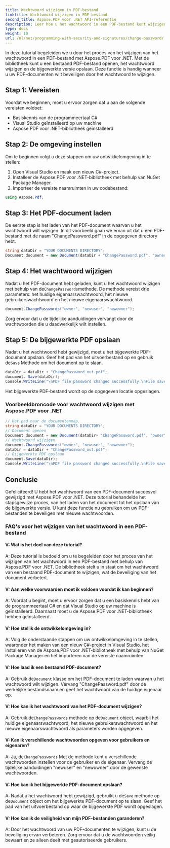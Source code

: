 ```yaml
---
title: Wachtwoord wijzigen in PDF-bestand
linktitle: Wachtwoord wijzigen in PDF-bestand
second_title: Aspose.PDF voor .NET API-referentie
description: Leer hoe u het wachtwoord in een PDF-bestand kunt wijzigen met Aspose.PDF voor .NET.
type: docs
weight: 10
url: /nl/net/programming-with-security-and-signatures/change-password/
---
```

In deze tutorial begeleiden we u door het proces van het wijzigen van het wachtwoord in een PDF-bestand met Aspose.PDF voor .NET. Met de bibliotheek kunt u een bestaand PDF-bestand openen, het wachtwoord wijzigen en de bijgewerkte versie opslaan. Deze functie is handig wanneer u uw PDF-documenten wilt beveiligen door het wachtwoord te wijzigen.

## Stap 1: Vereisten

Voordat we beginnen, moet u ervoor zorgen dat u aan de volgende vereisten voldoet:

- Basiskennis van de programmeertaal C#
- Visual Studio geïnstalleerd op uw machine
- Aspose.PDF voor .NET-bibliotheek geïnstalleerd

## Stap 2: De omgeving instellen

Om te beginnen volgt u deze stappen om uw ontwikkelomgeving in te stellen:

1. Open Visual Studio en maak een nieuw C#-project.
2. Installeer de Aspose.PDF voor .NET-bibliotheek met behulp van NuGet Package Manager.
3. Importeer de vereiste naamruimten in uw codebestand:

```csharp
using Aspose.Pdf;
```

## Stap 3: Het PDF-document laden

De eerste stap is het laden van het PDF-document waarvan u het wachtwoord wilt wijzigen. In dit voorbeeld gaan we ervan uit dat u een PDF-bestand met de naam "ChangePassword.pdf" in de opgegeven directory hebt.

```csharp
string dataDir = "YOUR DOCUMENTS DIRECTORY";
Document document = new Document(dataDir + "ChangePassword.pdf", "owner");
```

## Stap 4: Het wachtwoord wijzigen

 Nadat u het PDF-document hebt geladen, kunt u het wachtwoord wijzigen met behulp van de`ChangePasswords`methode. De methode vereist drie parameters: het huidige eigenaarswachtwoord, het nieuwe gebruikerswachtwoord en het nieuwe eigenaarswachtwoord.

```csharp
document.ChangePasswords("owner", "newuser", "newowner");
```

Zorg ervoor dat u de tijdelijke aanduidingen vervangt door de wachtwoorden die u daadwerkelijk wilt instellen.

## Stap 5: De bijgewerkte PDF opslaan

 Nadat u het wachtwoord hebt gewijzigd, moet u het bijgewerkte PDF-document opslaan. Geef het pad van het uitvoerbestand op en gebruik de`Save` Methode om het document op te slaan.

```csharp
dataDir = dataDir + "ChangePassword_out.pdf";
document. Save(dataDir);
Console.WriteLine("\nPDF file password changed successfully.\nFile saved at " + dataDir);
```

Het bijgewerkte PDF-bestand wordt op de opgegeven locatie opgeslagen.

### Voorbeeldbroncode voor wachtwoord wijzigen met Aspose.PDF voor .NET 
```csharp
// Het pad naar de documentenmap.
string dataDir = "YOUR DOCUMENTS DIRECTORY";
// Document openen
Document document = new Document(dataDir+ "ChangePassword.pdf", "owner");
// Wachtwoord wijzigen
document.ChangePasswords("owner", "newuser", "newowner");
dataDir = dataDir + "ChangePassword_out.pdf";
// Bijgewerkte PDF opslaan
document.Save(dataDir);
Console.WriteLine("\nPDF file password changed successfully.\nFile saved at " + dataDir);
```

## Conclusie

Gefeliciteerd! U hebt het wachtwoord van een PDF-document succesvol gewijzigd met Aspose.PDF voor .NET. Deze tutorial behandelde het stapsgewijze proces, van het laden van het document tot het opslaan van de bijgewerkte versie. U kunt deze functie nu gebruiken om uw PDF-bestanden te beveiligen met nieuwe wachtwoorden.

### FAQ's voor het wijzigen van het wachtwoord in een PDF-bestand

#### V: Wat is het doel van deze tutorial?

A: Deze tutorial is bedoeld om u te begeleiden door het proces van het wijzigen van het wachtwoord in een PDF-bestand met behulp van Aspose.PDF voor .NET. De bibliotheek stelt u in staat om het wachtwoord van een bestaand PDF-document te wijzigen, wat de beveiliging van het document verbetert.

#### V: Aan welke voorwaarden moet ik voldoen voordat ik kan beginnen?

A: Voordat u begint, moet u ervoor zorgen dat u een basiskennis hebt van de programmeertaal C# en dat Visual Studio op uw machine is geïnstalleerd. Daarnaast moet u de Aspose.PDF voor .NET-bibliotheek hebben geïnstalleerd.

#### V: Hoe stel ik de ontwikkelomgeving in?

A: Volg de onderstaande stappen om uw ontwikkelomgeving in te stellen, waaronder het maken van een nieuw C#-project in Visual Studio, het installeren van de Aspose.PDF voor .NET-bibliotheek met behulp van NuGet Package Manager en het importeren van de vereiste naamruimten.

#### V: Hoe laad ik een bestaand PDF-document?

 A: Gebruik de`Document` klasse om het PDF-document te laden waarvan u het wachtwoord wilt wijzigen. Vervang "ChangePassword.pdf" door de werkelijke bestandsnaam en geef het wachtwoord van de huidige eigenaar op.

#### V: Hoe kan ik het wachtwoord van het PDF-document wijzigen?

 A: Gebruik de`ChangePasswords` methode op de`Document` object, waarbij het huidige eigenaarswachtwoord, het nieuwe gebruikerswachtwoord en het nieuwe eigenaarswachtwoord als parameters worden opgegeven.

#### V: Kan ik verschillende wachtwoorden opgeven voor gebruikers en eigenaren?

 A: Ja, de`ChangePasswords` Met de methode kunt u verschillende wachtwoorden instellen voor de gebruiker en de eigenaar. Vervang de tijdelijke aanduidingen "newuser" en "newowner" door de gewenste wachtwoorden.

#### V: Hoe kan ik het bijgewerkte PDF-document opslaan?

 A: Nadat u het wachtwoord hebt gewijzigd, gebruikt u de`Save` methode op de`Document` object om het bijgewerkte PDF-document op te slaan. Geef het pad van het uitvoerbestand op waar de bijgewerkte PDF wordt opgeslagen.

#### V: Hoe kan ik de veiligheid van mijn PDF-bestanden garanderen?

A: Door het wachtwoord van uw PDF-documenten te wijzigen, kunt u de beveiliging ervan verbeteren. Zorg ervoor dat u de wachtwoorden veilig bewaart en ze alleen deelt met geautoriseerde gebruikers.